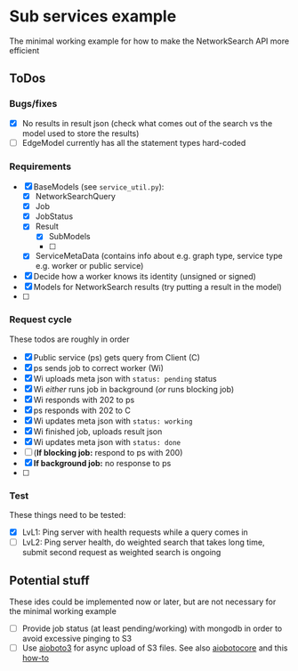 # Sub services example
The minimal working example for how to make the NetworkSearch API more 
efficient

## ToDos
### Bugs/fixes
- [x] No results in result json (check what comes out of the search vs the 
  model used to store the results)
- [ ] EdgeModel currently has all the statement types hard-coded

### Requirements
- [x] BaseModels (see `service_util.py`):
  - [x] NetworkSearchQuery
  - [x] Job
  - [x] JobStatus
  - [x] Result
    - [x] SubModels
    - [ ] 
  - [x] ServiceMetaData (contains info about e.g. graph type, service type 
        e.g. worker or public service)
- [x] Decide how a worker knows its identity (unsigned or signed)
- [x] Models for NetworkSearch results (try putting a result in the model)
- [ ]

### Request cycle
These todos are roughly in order
- [x] Public service (ps) gets query from Client (C)
- [x] ps sends job to correct worker (Wi)
- [x] Wi uploads meta json with `status: pending` status
- [x] Wi *either* runs job in background (*or* runs blocking job)
- [x] Wi responds with 202 to ps
- [x] ps responds with 202 to C
- [x] Wi updates meta json with `status: working`
- [x] Wi finished job, uploads result json
- [x] Wi updates meta json with `status: done`
- [ ] (**If blocking job:** respond to ps with 200)
- [x] **If background job:** no response to ps
- [ ]

### Test
These things need to be tested:
- [X] LvL1: Ping server with health requests while a query comes in
- [ ] LvL2: Ping server health, do weighted search that takes long time, 
      submit second request as weighted search is ongoing

## Potential stuff
These ides could be implemented now or later, but are not necessary for the 
minimal working example
- [ ] Provide job status (at least pending/working) with mongodb in order 
      to avoid excessive pinging to S3
- [ ] Use [aioboto3](https://github.com/terrycain/aioboto3) for async 
      upload of S3 files. See also 
      [aiobotocore](https://github.com/aio-libs/aiobotocore) and this
      [how-to](https://medium.com/tysonworks/concurrency-with-boto3-41cfa300aab4)
